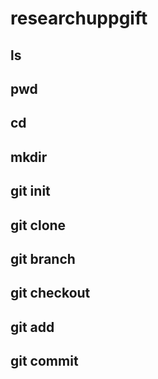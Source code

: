 # researchuppgift
## ls
## pwd
## cd
## mkdir
## git init
## git clone
## git branch
## git checkout
## git add
## git commit
